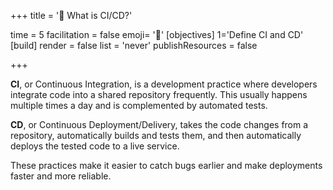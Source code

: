 +++
title = '🛬 What is CI/CD?'

time = 5
facilitation = false
emoji= '🛬'
[objectives]
    1='Define CI and CD'
[build]
  render = false
  list = 'never'
  publishResources = false

+++

**CI**, or Continuous Integration, is a development practice where developers integrate code into a shared repository frequently. This usually happens multiple times a day and is complemented by automated tests.

**CD**, or Continuous Deployment/Delivery, takes the code changes from a repository, automatically builds and tests them, and then automatically deploys the tested code to a live service.

These practices make it easier to catch bugs earlier and make deployments faster and more reliable.
